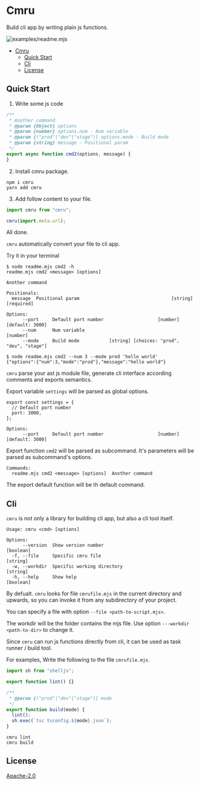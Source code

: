# Cmru

Build cli app by writing plain js functions.

![examples/readme.mjs](https://user-images.githubusercontent.com/4012553/154787191-87252e55-35ae-4db5-99a7-13c727bdd48c.png)

- [Cmru](#cmru)
  - [Quick Start](#quick-start)
  - [Cli](#cli)
  - [License](#license)

## Quick Start

1. Write some js code

```js
/**
 * Another command
 * @param {Object} options
 * @param {number} options.num - Num variable
 * @param {("prod"|"dev"|"stage")} options.mode - Build mode
 * @param {string} message - Positional param
 */
export async function cmd2(options, message) {
}
```

2. Install cmru package.

```
npm i cmru
yarn add cmru
```

3. Add follow content to your file.

```js
import cmru from "cmru";

cmru(import.meta.url);
```

All done.

`cmru` automatically convert your file to cli app.

Try it in your terminal
```
$ node readme.mjs cmd2 -h
readme.mjs cmd2 <message> [options]

Another command

Positionals:
  message  Positional param                                  [string] [required]

Options:
      --port     Default port number                    [number] [default: 3000]
      --num      Num variable                                           [number]
      --mode     Build mode           [string] [choices: "prod", "dev", "stage"]

$ node readme.mjs cmd2 --num 3 --mode prod 'hello world'
{"options":{"num":3,"mode":"prod"},"message":"hello world"}
```

`cmru` parse your ast js module file, generate cli interface according comments and exports semantics.

Export variable `settings` will be parsed as global options.
```
export const settings = {
  // Default port number
  port: 3000,
};
```
```
Options:
      --port     Default port number                    [number] [default: 3000]
```

Export function `cmd2` will be parsed as subcommand. It's parameters will be parsed as subcommand's options.

```
Commands:
  readme.mjs cmd2 <message> [options]  Another command
```

The export default function will be th default command.

## Cli

`cmru` is not only a library for building cli app, but also a cli tool itself.

```
Usage: cmru <cmd> [options]

Options:
      --version  Show version number                                   [boolean]
  -f, --file     Specific cmru file                                     [string]
  -w, --workdir  Specific working directory                             [string]
  -h, --help     Show help                                             [boolean]
```

By defualt. `cmru` looks for file `cmrufile.mjs` in the current directory and upwards, so you can invoke it from any subdirectory of your project. 

You can specify a file with option `--file <path-to-script.mjs>`. 

The workdir will be the folder contains the mjs file. Use option `---workdir <path-to-dir>` to change it.

Since `cmru` can run js functions directly from cli, it can be used as task runner / build tool.

For examples, Write the following to the file `cmrufile.mjs`.

```ts
import sh from "shelljs";

export function lint() {}

/**
 * @param {("prod"|"dev"|"stage")} mode
 */
export function build(mode) {
  lint();
  sh.exec(`tsc tsconfig.${mode}.json`);
}
```

```
cmru lint
cmru build
```
## License

[Apache-2.0](LICENSE)

